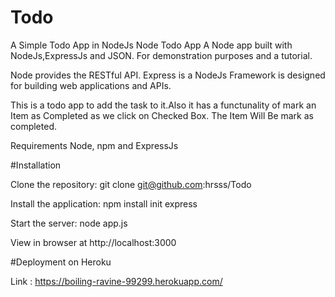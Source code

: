 # Todo
A Simple Todo App in NodeJs
Node Todo App
A Node app built with NodeJs,ExpressJs and JSON. For demonstration purposes and a tutorial.

Node provides the RESTful API. 
Express is a NodeJs Framework is designed for building web applications and APIs.

This is a todo app to add the task to it.Also it has a functunality of mark an Item as Completed as we click on Checked Box.
The Item Will Be mark as completed.

Requirements
Node, npm and ExpressJs

#Installation

Clone the repository: git clone git@github.com:hrsss/Todo

Install the application: npm install init express

Start the server: node app.js

View in browser at http://localhost:3000

#Deployment on Heroku

Link : 
https://boiling-ravine-99299.herokuapp.com/
